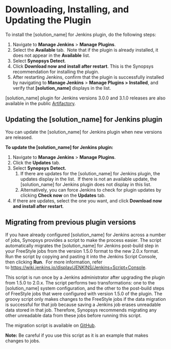 # Downloading, Installing, and Updating the Plugin
To install the [solution_name] for Jenkins plugin, do the following steps:

1. Navigate to **Manage Jenkins** > **Manage Plugins**.
1. Select the **Available** tab.  Note that if the plugin is already installed, it does not appear in the **Available** list.
1. Select **Synopsys Detect**.
1. Click **Download now and install after restart**. This is the Synopsys recommendation for installing the plugin.
1. After restarting Jenkins, confirm that the plugin is successfully installed by navigating to **Manage Jenkins** > **Manage Plugins > Installed**, and verify that **[solution_name]** displays in the list.

[solution_name] plugin for Jenkins versions 3.0.0 and 3.1.0 releases are also available in the public [Artifactory](https://sig-repo.synopsys.com/webapp/#/artifacts/browse/tree/General/bds-integrations-release/com/blackducksoftware/integration/blackduck-detect/).
## Updating the [solution_name] for Jenkins plugin
You can update the [solution_name] for Jenkins plugin when new versions are released.

**To update the [solution_name] for Jenkins plugin:**

1. Navigate to **Manage Jenkins** > **Manage Plugins**.
1. Click the **Updates** tab.
1. Select **Synopsys** **Detect.**
   1. If there are updates for the [solution_name] for Jenkins plugin, the updates display in the list.  If there is not an available update, the [solution_name] for Jenkins plugin does not display in this list.
   1. Alternatively, you can force Jenkins to check for plugin updates by clicking **Check now** on the **Updates** tab.
1. If there are updates, select the one you want, and click **Download now and install after restart**.

## Migrating from previous plugin versions
If you have already configured [solution_name] for Jenkins across a number of jobs, Synopsys provides a script to make the process easier. The script automatically migrates the [solution_name] for Jenkins post-build step in your FreeStyle jobs from the version 1.5.0 format to the new 2.0.x format. 
Run the script by copying and pasting it into the Jenkins Script Console, then clicking **Run**.  For more information, refer to <https://wiki.jenkins.io/display/JENKINS/Jenkins+Script+Console>.

This script is run once by a Jenkins administrator after upgrading the plugin from 1.5.0 to 2.0.x. The script performs two transformations: one to the [solution_name] system configuration, and the other to the post-build steps of FreeStyle jobs that were configured with version 1.5.0 of the plugin. The groovy script only makes changes to the FreeStyle jobs if the data migration is successful for that job because saving a Jenkins job erases unreadable data stored in that job. Therefore, Synopsys recommends migrating any other unreadable data from these jobs before running this script.

The migration script is available on [GitHub](https://github.com/jenkinsci/synopsys-detect-plugin/tree/master/groovy-scripts).

**Note:** Be careful if you use this script as it is an example that makes changes to jobs.
